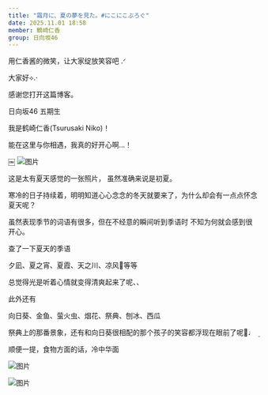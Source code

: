 ```yaml
---
title: "霜月に、夏の夢を見た。#にこにこぶろぐ"
date: 2025.11.01 18:58
member: 鶴崎仁香
group: 日向坂46
---
```


用仁香酱的微笑，让大家绽放笑容吧 .ᐟ





大家好︎︎⟡.·


感谢您打开这篇博客。

日向坂46 五期生

我是鹤崎仁香(Tsurusaki Niko)！


能在这里与你相遇，我真的好开心啊…！



￼
![图片](https://cdn.hinatazaka46.com/files/14/diary/official/member/moblog/202511/mob1YbyJW.jpg)


这是太有夏天感觉的一张照片，
虽然准确来说是初夏。


寒冷的日子持续着，明明知道心心念念的冬天就要来了，为什么却会有一点点怀念夏天呢？


虽然表现季节的词语有很多，但在不经意的瞬间听到季语时
不知为何就会感到很开心。


查了一下夏天的季语


夕凪、夏之宵、夏霞、天之川、凉风🎐等等


总觉得光是听着心情就变得清爽起来了呢、、



此外还有


向日葵、金鱼、萤火虫、烟花、祭典、刨冰、西瓜


祭典上的那番景象，还有和向日葵很相配的那个孩子的笑容都浮现在眼前了呢🌻♩ ܸ


顺便一提，食物方面的话，冷中华面



































































































![图片](https://cdn.hinatazaka46.com/files/14/diary/official/member/moblog/202511/mobyOZJhd.jpg)

































![图片](https://cdn.hinatazaka46.com/files/14/diary/official/member/moblog/202511/mobwKgpEv.jpg)